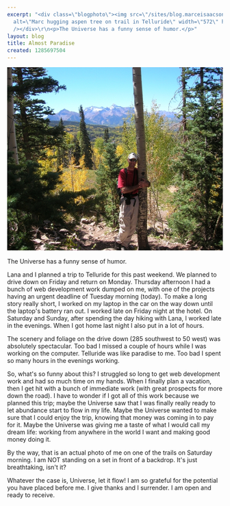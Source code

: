 ```yaml
---
excerpt: "<div class=\"blogphoto\"><img src=\"/sites/blog.marceisaacson.com/files/pictures/Tree-Hugger.jpg\"
  alt=\"Marc hugging aspen tree on trail in Telluride\" width=\"572\" height=\"428\"
  /></div>\r\n<p>The Universe has a funny sense of humor.</p>"
layout: blog
title: Almost Paradise
created: 1285697504
---
```

<div class="blogphoto"><img src="/sites/blog.marceisaacson.com/files/pictures/Tree-Hugger.jpg" alt="Marc hugging aspen tree on trail in Telluride" width="572" height="428" /></div>
<p>The Universe has a funny sense of humor.</p>
<p>Lana and I planned a trip to Telluride for this past weekend. We planned to drive down on Friday and return on Monday. Thursday afternoon I had a bunch of web development work dumped on me, with one of the projects having an urgent deadline of Tuesday morning (today). To make a long story really short, I worked on my laptop in the car on the way down until the laptop's battery ran out. I worked late on Friday night at the hotel. On Saturday and Sunday, after spending the day hiking with Lana, I worked late in the evenings. When I got home last night I also put in a lot of hours.</p>
<p>The scenery and foliage on the drive down (285 southwest to 50 west) was absolutely spectacular. Too bad I missed a couple of hours while I was working on the computer. Telluride was like paradise to me. Too bad I spent so many hours in the evenings working.</p>
<p>So, what's so funny about this? I struggled so long to get web development work and had so much time on my hands. When I finally plan a vacation, then I get hit with a bunch of immediate work (with great prospects for more down the road). I have to wonder if I got all of this work because we planned this trip; maybe the Universe saw that I was finally really ready to let abundance start to flow in my life. Maybe the Universe wanted to make sure that I could enjoy the trip, knowing that money was coming in to pay for it. Maybe the Universe was giving me a taste of what I would call my dream life: working from anywhere in the world I want and making good money doing it.</p>
<p>By the way, that is an actual photo of me on one of the trails on Saturday morning. I am NOT standing on a set in front of a backdrop. It's just breathtaking, isn't it?</p>
<p>Whatever the case is, Universe, let it flow! I am so grateful for the potential you have placed before me. I give thanks and I surrender. I am open and ready to receive.</p>
